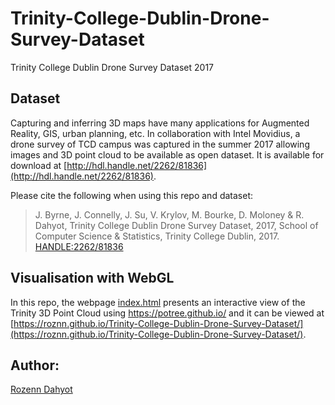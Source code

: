 # Trinity-College-Dublin-Drone-Survey-Dataset
Trinity College Dublin Drone Survey Dataset 2017



## Dataset

Capturing and inferring 3D maps have many applications for Augmented Reality, GIS, urban planning, etc. 
In collaboration with Intel Movidius, a drone survey of TCD campus was captured in the summer 2017 allowing images and 3D point cloud to be available as open dataset.
It is available for download at [http://hdl.handle.net/2262/81836](http://hdl.handle.net/2262/81836).

Please cite the following when using this repo and dataset:

> J. Byrne, J. Connelly, J. Su, V. Krylov, M. Bourke, D. Moloney & R. Dahyot, Trinity College Dublin Drone Survey Dataset, 2017, School of Computer Science & Statistics, Trinity College Dublin, 2017. [HANDLE:2262/81836](http://hdl.handle.net/2262/81836) 

## Visualisation with WebGL

In this repo, the webpage [index.html](index.html) presents an interactive view of the Trinity 3D Point Cloud using https://potree.github.io/
 and it can be viewed at [https://roznn.github.io/Trinity-College-Dublin-Drone-Survey-Dataset/](https://roznn.github.io/Trinity-College-Dublin-Drone-Survey-Dataset/).


## Author: 

[Rozenn Dahyot](https://roznn.github.io/)
